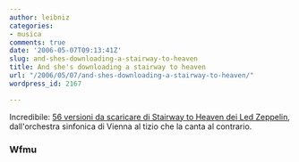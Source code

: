 ```yaml
---
author: leibniz
categories:
- musica
comments: true
date: '2006-05-07T09:13:41Z'
slug: and-shes-downloading-a-stairway-to-heaven
title: And she's downloading a stairway to heaven
url: "/2006/05/07/and-shes-downloading-a-stairway-to-heaven/"
wordpress_id: 2167

---
```

Incredibile: [56 versioni da scaricare di Stairway to Heaven dei Led Zeppelin](http://blog.wfmu.org/freeform/2006/05/stairways_to_he.html), dall'orchestra sinfonica di Vienna al tizio che la canta al contrario.


### Wfmu
